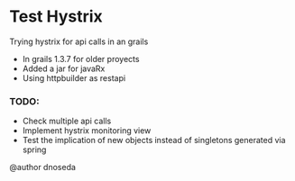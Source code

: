 # Test Hystrix

Trying hystrix for api calls in an grails 

  - In grails 1.3.7 for older proyects
  - Added a jar for javaRx
  - Using httpbuilder as restapi

### TODO:
  - Check multiple api calls
  - Implement hystrix monitoring view
  - Test the implication of new objects instead of singletons generated via spring

@author dnoseda
